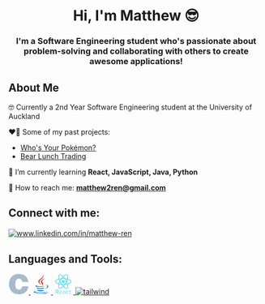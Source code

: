 <h1 align="center">Hi, I'm Matthew 😎</h1>
<h3 align="center">I'm a Software Engineering student who's passionate about problem-solving and collaborating with others to create awesome applications!</h3>

<h2 align="left">About Me</h2>

🤓 Currently a 2nd Year Software Engineering student at the University of Auckland

❤️‍🔥 Some of my past projects: 
  - [Who's Your Pokémon?](https://github.com/mattrenren/Whos-Your-Pokemon)
  - [Bear Lunch Trading](https://github.com/mattrenren/Bear-Lunch-Trading)

🌳 I’m currently learning **React, JavaScript, Java, Python**

📱 How to reach me: **matthew2ren@gmail.com**

<h2 align="left">Connect with me:</h2>
<p align="left">
<a href="https://linkedin.com/in/www.linkedin.com/in/matthew-ren" target="blank"><img align="center" src="https://raw.githubusercontent.com/rahuldkjain/github-profile-readme-generator/master/src/images/icons/Social/linked-in-alt.svg" alt="www.linkedin.com/in/matthew-ren" height="30" width="40" /></a>
</p>

<h2 align="left">Languages and Tools:</h2>
<p align="left"> <a href="https://www.cprogramming.com/" target="_blank" rel="noreferrer"> <img src="https://raw.githubusercontent.com/devicons/devicon/master/icons/c/c-original.svg" alt="c" width="40" height="40"/> </a> <a href="https://www.java.com" target="_blank" rel="noreferrer"> <img src="https://raw.githubusercontent.com/devicons/devicon/master/icons/java/java-original.svg" alt="java" width="40" height="40"/> </a> <a href="https://reactjs.org/" target="_blank" rel="noreferrer"> <img src="https://raw.githubusercontent.com/devicons/devicon/master/icons/react/react-original-wordmark.svg" alt="react" width="40" height="40"/> </a> <a href="https://tailwindcss.com/" target="_blank" rel="noreferrer"> <img src="https://www.vectorlogo.zone/logos/tailwindcss/tailwindcss-icon.svg" alt="tailwind" width="40" height="40"/> </a> </p>
